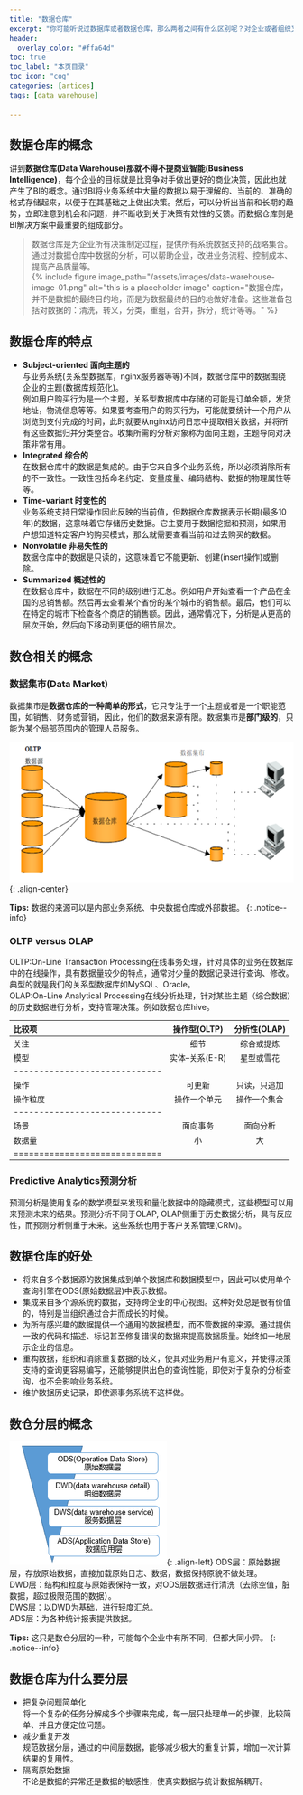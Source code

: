 ```yaml
---
title: "数据仓库"
excerpt: "你可能听说过数据库或者数据仓库，那么两者之间有什么区别呢？对企业或者组织又起到什么作用呢？😊"
header:
  overlay_color: "#ffa64d"
toc: true
toc_label: "本页目录"
toc_icon: "cog"
categories: [artices]
tags: [data warehouse]

---
```

## 数据仓库的概念
讲到**数据仓库(Data Warehouse)**那就不得不提**商业智能(Business Intelligence)**，每个企业的目标就是比竞争对手做出更好的商业决策，因此也就产生了BI的概念。通过BI将业务系统中大量的数据以易于理解的、当前的、准确的格式存储起来，以便于在其基础之上做出决策。然后，可以分析出当前和长期的趋势，立即注意到机会和问题，并不断收到关于决策有效性的反馈。而数据仓库则是BI解决方案中最重要的组成部分。  
>数据仓库是为企业所有决策制定过程，提供所有系统数据支持的战略集合。通过对数据仓库中数据的分析，可以帮助企业，改进业务流程、控制成本、提高产品质量等。  
{% include figure image_path="/assets/images/data-warehouse-image-01.png" alt="this is a placeholder image" caption="数据仓库，并不是数据的最终目的地，而是为数据最终的目的地做好准备。这些准备包括对数据的：清洗，转义，分类，重组，合并，拆分，统计等等。" %}
## 数据仓库的特点
- **Subject-oriented 面向主题的**  
与业务系统(关系型数据库，nginx服务器等等)不同，数据仓库中的数据围绕企业的主题(数据库规范化)。  
例如用户购买行为是一个主题，关系型数据库中存储的可能是订单金额，发货地址，物流信息等等。如果要考查用户的购买行为，可能就要统计一个用户从浏览到支付完成的时间，此时就要从nginx访问日志中提取相关数据，并将所有这些数据归并分类整合。收集所需的分析对象称为面向主题，主题导向对决策非常有用。
- **Integrated 综合的**  
在数据仓库中的数据是集成的。由于它来自多个业务系统，所以必须消除所有的不一致性。一致性包括命名约定、变量度量、编码结构、数据的物理属性等等。
- **Time-variant 时变性的**  
业务系统支持日常操作因此反映的当前值，但数据仓库数据表示长期(最多10年)的数据，这意味着它存储历史数据。它主要用于数据挖掘和预测，如果用户想知道特定客户的购买模式，那么就需要查看当前和过去购买的数据。
- **Nonvolatile 非易失性的**  
数据仓库中的数据是只读的，这意味着它不能更新、创建(insert操作)或删除。
- **Summarized 概述性的**  
在数据仓库中，数据在不同的级别进行汇总。例如用户开始查看一个产品在全国的总销售额。然后再去查看某个省份的某个城市的销售额。最后，他们可以在特定的城市下检查各个商店的销售额。因此，通常情况下，分析是从更高的层次开始，然后向下移动到更低的细节层次。

## 数仓相关的概念
### 数据集市(Data Market)  
数据集市是**数据仓库的一种简单的形式**，它只专注于一个主题或者是一个职能范围，如销售、财务或营销，因此，他们的数据来源有限。数据集市是**部门级的**，只能为某个局部范围内的管理人员服务。

![image-center](/assets/images/data-warehouse-image-02.png){: .align-center}

**Tips:** 数据的来源可以是内部业务系统、中央数据仓库或外部数据。
{: .notice--info}

### OLTP versus OLAP 
OLTP:On-Line Transaction Processing在线事务处理，针对具体的业务在数据库中的在线操作，具有数据量较少的特点，通常对少量的数据记录进行查询、修改。典型的就是我们的关系型数据库如MySQL、Oracle。  
OLAP:On-Line Analytical Processing在线分析处理，针对某些主题（综合数据）的历史数据进行分析，支持管理决策。例如数据仓库hive。

|比较项    |操作型(OLTP)|分析性(OLAP)|
|:---------|:-----------:|:------------:|
| 关注     |   细节       | 综合或提炼 |
| 模型     | 实体–关系(E-R) | 星型或雪花 |
|-----------------------------|
| 操作     | 可更新   | 只读，只追加   |
| 操作粒度 | 操作一个单元   | 操作一个集合   |
|-----------------------------|
| 场景     | 面向事务  | 面向分析   |
| 数据量   | 小  | 大  |
|=============================|

### Predictive Analytics预测分析
预测分析是使用复杂的数学模型来发现和量化数据中的隐藏模式，这些模型可以用来预测未来的结果。预测分析不同于OLAP, OLAP侧重于历史数据分析，具有反应性，而预测分析侧重于未来。这些系统也用于客户关系管理(CRM)。
## 数据仓库的好处
> 
* 将来自多个数据源的数据集成到单个数据库和数据模型中，因此可以使用单个查询引擎在ODS(原始数据层)中表示数据。
* 集成来自多个源系统的数据，支持跨企业的中心视图。这种好处总是很有价值的，特别是当组织通过合并而成长的时候。
* 为所有感兴趣的数据提供一个通用的数据模型，而不管数据的来源。通过提供一致的代码和描述、标记甚至修复错误的数据来提高数据质量。始终如一地展示企业的信息。
* 重构数据，组织和消除重复数据的歧义，使其对业务用户有意义，并使得决策支持的查询更容易编写，还能够提供出色的查询性能，即使对于复杂的分析查询，也不会影响业务系统。
* 维护数据历史记录，即使源事务系统不这样做。

## 数仓分层的概念
![image-center](/assets/images/data-warehouse-image-03.png){: .align-left}
ODS层：原始数据层，存放原始数据，直接加载原始日志、数据，数据保持原貌不做处理。  
DWD层：结构和粒度与原始表保持一致，对ODS层数据进行清洗（去除空值，脏数据，超过极限范围的数据）。   
DWS层：以DWD为基础，进行轻度汇总。  
ADS层：为各种统计报表提供数据。

**Tips:** 这只是数仓分层的一种，可能每个企业中有所不同，但都大同小异。
{: .notice--info}

## 数据仓库为什么要分层
* 把复杂问题简单化  
将一个复杂的任务分解成多个步骤来完成，每一层只处理单一的步骤，比较简单、并且方便定位问题。
* 减少重复开发  
规范数据分层，通过的中间层数据，能够减少极大的重复计算，增加一次计算结果的复用性。
* 隔离原始数据  
不论是数据的异常还是数据的敏感性，使真实数据与统计数据解耦开。

